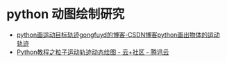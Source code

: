 

# python 动图绘制研究

- [python画运动目标轨迹gongfuyd的博客-CSDN博客python画出物体的运动轨迹](https://blog.csdn.net/gongfuyd/article/details/105622803)
- [Python教程之粒子运动轨迹动态绘图 - 云+社区 - 腾讯云](https://cloud.tencent.com/developer/article/1691462)

